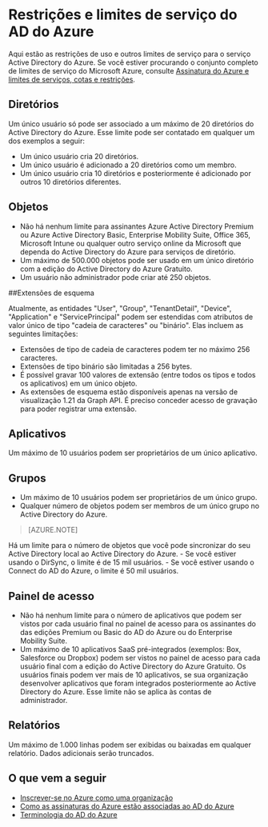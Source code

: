 <properties 
	pageTitle="Restrições e limites de serviço do AD do Azure" 
	description="Restrições de uso e outros limites de serviço para o serviço Active Directory do Azure." 
	services="active-directory" 
	documentationCenter="" 
	authors="Justinha" 
	writer="Justinha" 
	manager="TerryLan" 
	editor="LisaToft"/>

<tags 
	ms.service="active-directory" 
	ms.workload="infrastructure-services" 
	ms.tgt_pltfrm="na" 
	ms.devlang="na" 
	ms.topic="article" 
	ms.date="04/27/2015" 
	ms.author="Justinha"/>

# Restrições e limites de serviço do AD do Azure

Aqui estão as restrições de uso e outros limites de serviço para o serviço Active Directory do Azure. Se você estiver procurando o conjunto completo de limites de serviço do Microsoft Azure, consulte [Assinatura do Azure e limites de serviços, cotas e restrições](../azure-subscription-service-limits.md).

## Diretórios

Um único usuário só pode ser associado a um máximo de 20 diretórios do Active Directory do Azure. Esse limite pode ser contatado em qualquer um dos exemplos a seguir:

- Um único usuário cria 20 diretórios.
- Um único usuário é adicionado a 20 diretórios como um membro.
- Um único usuário cria 10 diretórios e posteriormente é adicionado por outros 10 diretórios diferentes.

## Objetos

- Não há nenhum limite para assinantes Azure Active Directory Premium ou Azure Active Directory Basic, Enterprise Mobility Suite, Office 365, Microsoft Intune ou qualquer outro serviço online da Microsoft que dependa do Active Directory do Azure para serviços de diretório.
- Um máximo de 500.000 objetos pode ser usado em um único diretório com a edição do Active Directory do Azure Gratuito.
- Um usuário não administrador pode criar até 250 objetos.

##Extensões de esquema

Atualmente, as entidades "User", "Group", "TenantDetail", "Device", "Application" e "ServicePrincipal" podem ser estendidas com atributos de valor único de tipo "cadeia de caracteres" ou "binário". Elas incluem as seguintes limitações:

- Extensões de tipo de cadeia de caracteres podem ter no máximo 256 caracteres.
- Extensões de tipo binário são limitadas a 256 bytes.
- É possível gravar 100 valores de extensão (entre todos os tipos e todos os aplicativos) em um único objeto.
- As extensões de esquema estão disponíveis apenas na versão de visualização 1.21 da Graph API. É preciso conceder acesso de gravação para poder registrar uma extensão.

## Aplicativos

Um máximo de 10 usuários podem ser proprietários de um único aplicativo.

## Grupos 

- Um máximo de 10 usuários podem ser proprietários de um único grupo.
- Qualquer número de objetos podem ser membros de um único grupo no Active Directory do Azure.


> [AZURE.NOTE]
> 
Há um limite para o número de objetos que você pode sincronizar do seu Active Directory local ao Active Directory do Azure. - Se você estiver usando o DirSync, o limite é de 15 mil usuários. - Se você estiver usando o Connect do AD do Azure, o limite é 50 mil usuários.

## Painel de acesso

- Não há nenhum limite para o número de aplicativos que podem ser vistos por cada usuário final no painel de acesso para os assinantes do das edições Premium ou Basic do AD do Azure ou do Enterprise Mobility Suite.
- Um máximo de 10 aplicativos SaaS pré-integrados (exemplos: Box, Salesforce ou Dropbox) podem ser vistos no painel de acesso para cada usuário final com a edição do Active Directory do Azure Gratuito. Os usuários finais podem ver mais de 10 aplicativos, se sua organização desenvolver aplicativos que foram integrados posteriormente ao Active Directory do Azure. Esse limite não se aplica às contas de administrador.

## Relatórios

Um máximo de 1.000 linhas podem ser exibidas ou baixadas em qualquer relatório. Dados adicionais serão truncados.

## O que vem a seguir
- [Inscrever-se no Azure como uma organização](sign-up-organization.md)
- [Como as assinaturas do Azure estão associadas ao AD do Azure](active-directory-how-subscriptions-associated-directory.md)
- [Terminologia do AD do Azure](active-directory-terminology.md)


 

<!---HONumber=62-->
